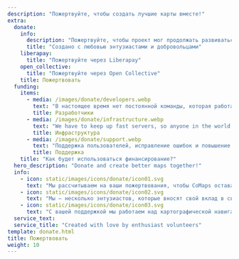 ```yaml
---
description: "Пожертвуйте, чтобы создать лучшие карты вместе!"
extra:
  donate:
    info:
      description: "Пожертвуйте, чтобы проект мог продолжать развиваться"
      title: "Создано с любовью энтузиастами и добровольцами"
    liberapay:
      title: "Пожертвуйте через Liberapay"
    open_collective:
      title: "Пожертвуйте через Open Collective"
    title: Пожертвовать
  funding:
    items:
      - media: /images/donate/developers.webp
        text: "В настоящее время нет постоянной команды, которая работала бы над разработкой новых функций и улучшением сервиса. Для постоянного продвижения продукта вперёд нужна основная команда."
        title: Разработчики
      - media: /images/donate/infrastructure.webp
        text: "We have to keep up fast servers, so anyone in the world can download free map data updates without delays. These maps data transfers make up large, and growing, amounts of data each month."
        title: Инфраструктура
      - media: /images/donate/support.webp
        text: "Поддержка пользователей, исправление ошибок и повышение стабильности приложения являются нашими главными приоритетами. Список запросов и отчётов об ошибках растёт с каждым днём, и в App Store, Google Play и по электронной почте службы поддержки есть много запросов на поддержку, на которые нужно ответить."
        title: Поддержка
    title: "Как будет использоваться финансирование?"
  hero_description: "Donate and create better maps together!"
  info:
    - icon: static/images/icons/donate/icon01.svg
      text: "Мы рассчитываем на ваши пожертвования, чтобы CoMaps оставался открытым и бесплатным"
    - icon: static/images/icons/donate/icon02.svg
      text: "Мы — несколько энтузиастов, которые вносят свой вклад в свободное время. Мы любим то, что мы делаем, и мы любим наших пользователей"
    - icon: static/images/icons/donate/icon03.svg
      text: "С вашей поддержкой мы работаем над картографической навигацией, ориентированной на конфиденциальность, которая является предпочтительным выбором на рынке"
  service_text:
  service_title: "Created with love by enthusiast volunteers"
template: donate.html
title: Пожертвовать
weight: 10
---
```

